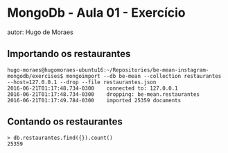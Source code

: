 # MongoDb - Aula 01 - Exercício
autor: Hugo de Moraes

## Importando os restaurantes

```
hugo-moraes@hugomoraes-ubuntu16:~/Repositories/be-mean-instagram-mongodb/exercises$ mongoimport --db be-mean --collection restaurantes --host=127.0.0.1 --drop --file restaurantes.json
2016-06-21T01:17:48.734-0300	connected to: 127.0.0.1
2016-06-21T01:17:48.734-0300	dropping: be-mean.restaurantes
2016-06-21T01:17:49.784-0300	imported 25359 documents
```

## Contando os restaurantes

```
> db.restaurantes.find({}).count()
25359
```
